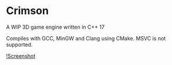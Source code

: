 # Crimson
A WIP 3D game engine written in C++ 17

Compiles with GCC, MinGW and Clang using CMake. MSVC is not supported.

[!Screenshot](https://github.com/georgelam6/Crimson/blob/master/Screenshots/screenshot.png)
